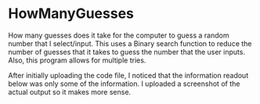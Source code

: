 # HowManyGuesses

How many guesses does it take for the computer to guess a random number that I select/input. This uses a Binary search function to reduce the number of guesses that it takes to guess the number that the user inputs. Also, this program allows for multiple tries.

After initially uploading the code file, I noticed that the information readout below was only some of the information. I uploaded a screenshot of the actual output so it makes more sense.
